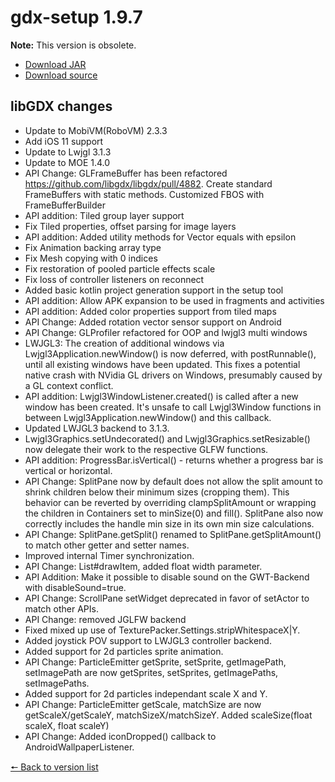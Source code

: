 # gdx-setup 1.9.7

**Note:** This version is obsolete.

* [Download JAR](https://github.com/JavaCakeGames/gdx-setup-archive/raw/main/gdx-setup_1.9.7.jar)
* [Download source](https://github.com/JavaCakeGames/gdx-setup-archive/raw/main/sources/gdx-setup_1.9.7.zip)

## libGDX changes

- Update to MobiVM(RoboVM) 2.3.3
- Add iOS 11 support
- Update to Lwjgl 3.1.3
- Update to MOE 1.4.0
- API Change: GLFrameBuffer has been refactored <https://github.com/libgdx/libgdx/pull/4882>. Create standard FrameBuffers with static methods. Customized FBOS with FrameBufferBuilder
- API addition: Tiled group layer support 
- Fix Tiled properties, offset parsing for image layers
- API addition: Added utility methods for Vector equals with epsilon
- Fix Animation backing array type
- Fix Mesh copying with 0 indices 
- Fix restoration of pooled particle effects scale
- Fix loss of controller listeners on reconnect
- Added basic kotlin project generation support in the setup tool
- API addition: Allow APK expansion to be used in fragments and activities
- API addition: Added color properties support from tiled maps
- API Change: Added rotation vector sensor support on Android
- API Change: GLProfiler refactored for OOP and lwjgl3 multi windows
- LWJGL3: The creation of additional windows via Lwjgl3Application.newWindow() is now deferred, with postRunnable(), until all existing windows have been updated. This fixes a potential native crash with NVidia GL drivers on Windows, presumably caused by a GL context conflict.
- API addition: Lwjgl3WindowListener.created() is called after a new window has been created. It's unsafe to call Lwjgl3Window functions in between Lwjgl3Application.newWindow() and this callback.
- Updated LWJGL3 backend to 3.1.3.
- Lwjgl3Graphics.setUndecorated() and Lwjgl3Graphics.setResizable() now delegate their work to the respective GLFW functions.
- API addition: ProgressBar.isVertical() - returns whether a progress bar is vertical or horizontal.
- API Change: SplitPane now by default does not allow the split amount to shrink children below their minimum sizes (cropping them). This behavior can be reverted by overriding clampSplitAmount or wrapping the children in Containers set to minSize(0) and fill(). SplitPane also now correctly includes the handle min size in its own min size calculations.
- API Change: SplitPane.getSplit() renamed to SplitPane.getSplitAmount() to match other getter and setter names.
- Improved internal Timer synchronization.
- API Change: List#drawItem, added float width parameter.
- API Addition: Make it possible to disable sound on the GWT-Backend with disableSound=true.
- API Change: ScrollPane setWidget deprecated in favor of setActor to match other APIs.
- API Change: removed JGLFW backend
- Fixed mixed up use of TexturePacker.Settings.stripWhitespaceX|Y.
- Added joystick POV support to LWJGL3 controller backend.
- Added support for 2d particles sprite animation.
- API Change: ParticleEmitter getSprite, setSprite, getImagePath, setImagePath are now getSprites, setSprites, getImagePaths, setImagePaths.
- Added support for 2d particles independant scale X and Y.
- API Change: ParticleEmitter getScale, matchSize are now getScaleX/getScaleY, matchSizeX/matchSizeY. Added scaleSize(float scaleX, float scaleY)
- API Change: Added iconDropped() callback to AndroidWallpaperListener.

[🠔 Back to version list](https://javacakegames.github.io/gdx-setup-archive/)
